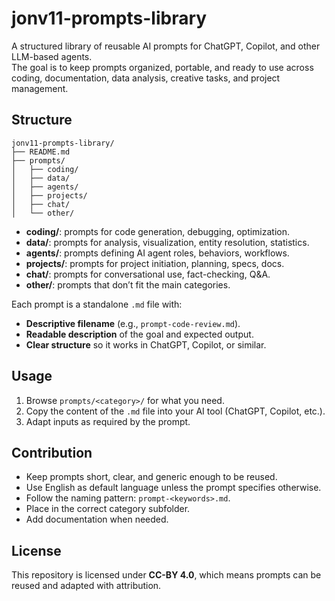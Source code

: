 # jonv11-prompts-library

A structured library of reusable AI prompts for ChatGPT, Copilot, and other LLM-based agents.  
The goal is to keep prompts organized, portable, and ready to use across coding, documentation, data analysis, creative tasks, and project management.

## Structure

```
jonv11-prompts-library/
├── README.md
├── prompts/
│   ├── coding/
│   ├── data/
│   ├── agents/
│   ├── projects/
│   ├── chat/
│   └── other/
```

- **coding/**: prompts for code generation, debugging, optimization.  
- **data/**: prompts for analysis, visualization, entity resolution, statistics.  
- **agents/**: prompts defining AI agent roles, behaviors, workflows.  
- **projects/**: prompts for project initiation, planning, specs, docs.  
- **chat/**: prompts for conversational use, fact-checking, Q&A.  
- **other/**: prompts that don’t fit the main categories.

Each prompt is a standalone `.md` file with:
- **Descriptive filename** (e.g., `prompt-code-review.md`).  
- **Readable description** of the goal and expected output.  
- **Clear structure** so it works in ChatGPT, Copilot, or similar.

## Usage

1. Browse `prompts/<category>/` for what you need.  
2. Copy the content of the `.md` file into your AI tool (ChatGPT, Copilot, etc.).  
3. Adapt inputs as required by the prompt.

## Contribution

- Keep prompts short, clear, and generic enough to be reused.  
- Use English as default language unless the prompt specifies otherwise.  
- Follow the naming pattern: `prompt-<keywords>.md`.  
- Place in the correct category subfolder.  
- Add documentation when needed.

## License

This repository is licensed under **CC-BY 4.0**, which means prompts can be reused and adapted with attribution.


